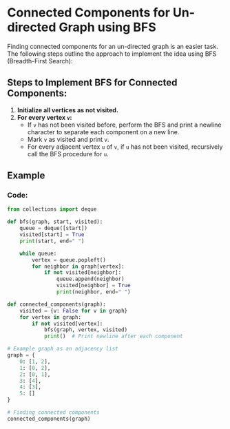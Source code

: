 # Connected Components for Un-directed Graph using BFS

Finding connected components for an un-directed graph is an easier task. The following steps outline the approach to implement the idea using BFS (Breadth-First Search):

## Steps to Implement BFS for Connected Components:

1. **Initialize all vertices as not visited.**
2. **For every vertex `v`:**
   - If `v` has not been visited before, perform the BFS and print a newline character to separate each component on a new line.
   - Mark `v` as visited and print `v`.
   - For every adjacent vertex `u` of `v`, if `u` has not been visited, recursively call the BFS procedure for `u`.

## Example

### Code:

```python
from collections import deque

def bfs(graph, start, visited):
    queue = deque([start])
    visited[start] = True
    print(start, end=" ")

    while queue:
        vertex = queue.popleft()
        for neighbor in graph[vertex]:
            if not visited[neighbor]:
                queue.append(neighbor)
                visited[neighbor] = True
                print(neighbor, end=" ")

def connected_components(graph):
    visited = {v: False for v in graph}
    for vertex in graph:
        if not visited[vertex]:
            bfs(graph, vertex, visited)
            print()  # Print newline after each component

# Example graph as an adjacency list
graph = {
    0: [1, 2],
    1: [0, 2],
    2: [0, 1],
    3: [4],
    4: [3],
    5: []
}

# Finding connected components
connected_components(graph)
